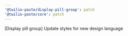 ```yaml
---
'@twilio-paste/display-pill-group': patch
'@twilio-paste/core': patch
---
```


[Display pill group] Update styles for new design language

